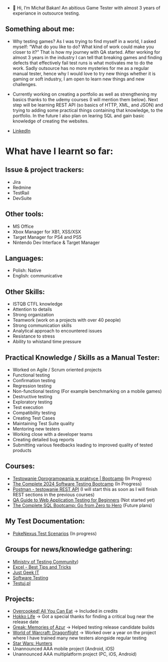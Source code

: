 - 👋 Hi, I’m Michał Bakan! An abitious Game Tester with almost 3 years of experiance in outsource testing.

## Something about me:
- Why testing games? As I was trying to find myself in a world, I asked myself: “What do you like to do? What kind of work could make you closer to it?” That is how my journey with QA started. 
After working for almost 3 years in the industry I can tell that breaking games and finding defects that effectively fail test runs is what motivates me to do the work. 
Sadly outsource has no more mysteries for me as a regular manual tester, hence why I would love to try new things whether it is gaming or soft industry, I am open to learn new things and new challenges.

- Currently working on creating a portfolio as well as strengthening my basics thanks to the udemy courses (I will mention them below). Next step will be learning REST API (so basics of HTTP, XML, and JSON) and trying to adding some practical things containing that knowledge, to the portfolio. In the future I also plan on learing SQL and gain basic knowledge of creating the websites.

- [LinkedIn](https://www.linkedin.com/in/micha%C5%82-bakan-b21513284)

# What have I learnt so far:
## Issue & project trackers:
* Jira
* Redmine
* TestRail
* DevSuite

## Other tools:
* MS Office
* Xbox Manager for XB1, XSS/XSX
* Target Manager for PS4 and PS5
* Nintendo Dev Interface & Target Manager

## Languages:
* Polish: Native
* English: communicative

## Other Skills:
* ISTQB CTFL knowledge
* Attention to details
* Strong organization
* Teamwork (work on a projects with over 40 people)
* Strong communication skills
* Analytical approach to encountered issues
* Resistance to stress 
* Ability to whistand time pressure

## Practical Knowledge / Skills as a Manual Tester:
* Worked on Agile / Scrum oriented projects
* Functional testing 
* Confirmation testing
* Regression testing
* Non-functional testing (For example benchmarking on a mobile games)
* Destructive testing
* Exploratory testing
* Test execution
* Compatibility testing
* Creating Test Cases
* Maintaining Test Suite quality
* Mentoring new testers
* Working close with a developer teams
* Creating detailed bug reports
* Submitting various feedbacks leading to improved quality of tested products

## Courses:
* [Testowanie Oprogramowania w praktyce | Bootcamp](https://www.udemy.com/course/testowanie-oprogramowania-w-praktyce-bootcamp) (In Progress)
* [The Complete 2024 Software Testing Bootcamp](https://www.udemy.com/course/testerbootcamp) (In Progress)
* [Postman - testowanie REST API](https://www.udemy.com/course/kurs-postman) (I will start this as soon as I will finish REST sections in the previous courses)
* [QA Guide to Web Application Testing for Beginners](https://www.udemy.com/course/qa-guide-to-web-application-testing-for-beginners) (Not started yet)
* [The Complete SQL Bootcamp: Go from Zero to Hero](https://www.udemy.com/course/the-complete-sql-bootcamp) (Future plans)

## My Test Documentation:
- [PokeNexus Test Scenarios](https://trello.com/b/bVZlXPXH/project-pno) (In progress)

## Groups for news/knowledge gathering:
* [Ministry of Testing Community](https://www.linkedin.com/company/ministry-of-testing/))
* [Excel - Best Tips and Tricks](https://www.linkedin.com/newsletters/7094586668371861504/)
* [Just Geek IT](https://www.linkedin.com/newsletters/7137376464013819904/)
* [Software Testing](https://www.linkedin.com/showcase/skills-software-testing/posts/?feedView=all)
* [Testuj.pl](https://www.youtube.com/@testujplcommunity)

## Projects:
* [Overcooked! All You Can Eat](https://store.steampowered.com/app/1243830/Overcooked_All_You_Can_Eat/) -> Included in credits
* [Hokko Life](https://store.steampowered.com/app/824000/Hokko_Life/) -> Got a special thanks for finding a critical bug near the release date
* [Greak: Memories of Azur](https://store.steampowered.com/app/1311070/Greak_Memories_of_Azur/) -> Helped testing release candidate builds
* [World of Warcraft: Dragonflight](https://eu.shop.battle.net/en-us/product/world-of-warcraft-dragonflight) -> Worked over a year on the project where I have trained many new testers alongside regular testing
* [Star Wars: Hunters](https://starwarshunters.com/)
* Unannounced AAA mobile project (Android, iOS)
* Unannounced AAA multiplatform project (PC, iOS, Android)



<!---
michalbakan/michalbakan is a ✨ special ✨ repository because its `README.md` (this file) appears on your GitHub profile.
You can click the Preview link to take a look at your changes.
--->
